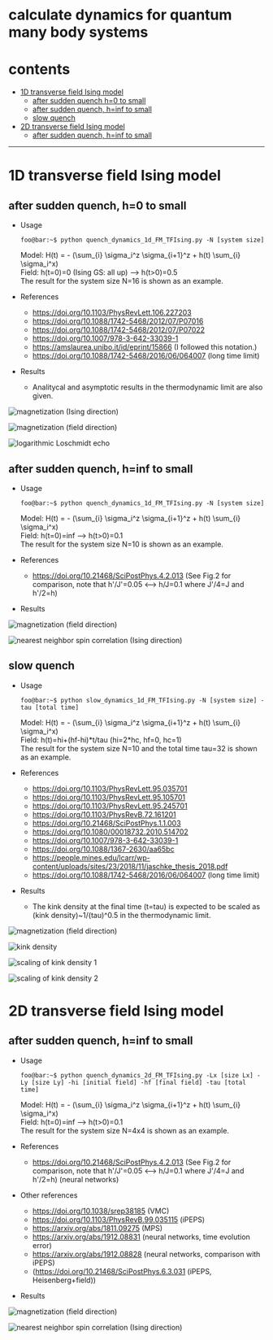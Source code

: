 # calculate dynamics for quantum many body systems

# contents

* [1D transverse field Ising model](#1d-transverse-field-ising-model)
  * [after sudden quench h=0 to small](#1DTFI-h-0-to-small)
  * [after sudden quench, h=inf to small](#1DTFI-h-inf-to-small)
  * [slow quench](#1DTFI-slow-quench)
* [2D transverse field Ising model](#2d-transverse-field-ising-model)
  * [after sudden quench, h=inf to small](#2DTFI-h-inf-to-small)

----

# 1D transverse field Ising model
## after sudden quench, h=0 to small <a name="1DTFI-h-0-to-small"></a>
* Usage
  ```console
  foo@bar:~$ python quench_dynamics_1d_FM_TFIsing.py -N [system size]
  ```
  Model: H(t) = - (\sum\_{i} \sigma\_i^z \sigma\_{i+1}^z + h(t) \sum\_{i} \sigma\_i^x) <br>
  Field: h(t=0)=0 (Ising GS: all up) --> h(t>0)=0.5 <br>
  The result for the system size N=16 is shown as an example.
  
* References
  * https://doi.org/10.1103/PhysRevLett.106.227203
  * https://doi.org/10.1088/1742-5468/2012/07/P07016
  * https://doi.org/10.1088/1742-5468/2012/07/P07022
  * https://doi.org/10.1007/978-3-642-33039-1
  * https://amslaurea.unibo.it/id/eprint/15866 (I followed this notation.)
  * https://doi.org/10.1088/1742-5468/2016/06/064007 (long time limit)
  
* Results
  
  * Analitycal and asymptotic results in the thermodynamic limit are also given.

![magnetization (Ising direction)](https://raw.githubusercontent.com/ryuikaneko/exact_diagonalization_dynamics/master/quench_dynamics_1d_FM_TFIsing__field_0_to_small/fig_mz.png "magnetization (Ising direction)")

![magnetization (field direction)](https://raw.githubusercontent.com/ryuikaneko/exact_diagonalization_dynamics/master/quench_dynamics_1d_FM_TFIsing__field_0_to_small/fig_mx.png "magnetization (field direction)")

![logarithmic Loschmidt echo](https://raw.githubusercontent.com/ryuikaneko/exact_diagonalization_dynamics/master/quench_dynamics_1d_FM_TFIsing__field_0_to_small/fig_loschmidt_echo.png "logarithmic Loschmidt echo")


## after sudden quench, h=inf to small <a name="1DTFI-h-inf-to-small"></a>
* Usage
  ```console
  foo@bar:~$ python quench_dynamics_1d_FM_TFIsing.py -N [system size]
  ```
  Model: H(t) = - (\sum\_{i} \sigma\_i^z \sigma\_{i+1}^z + h(t) \sum\_{i} \sigma\_i^x) <br>
  Field: h(t=0)=inf --> h(t>0)=0.1 <br>
  The result for the system size N=10 is shown as an example.
  
* References
  
  * https://doi.org/10.21468/SciPostPhys.4.2.013 (See Fig.2 for comparison, note that h'/J'=0.05 <--> h/J=0.1 where J'/4=J and h'/2=h)
  
* Results

![magnetization (field direction)](https://raw.githubusercontent.com/ryuikaneko/exact_diagonalization_dynamics/master/quench_dynamics_1d_FM_TFIsing__field_inf_to_small/fig_mx_vs_t.png "magnetization (field direction)")

![nearest neighbor spin correlation (Ising direction)](https://raw.githubusercontent.com/ryuikaneko/exact_diagonalization_dynamics/master/quench_dynamics_1d_FM_TFIsing__field_inf_to_small/fig_mz0mz1_vs_t.png "nearest neighbor spin correlation (Ising direction)")


## slow quench <a name="1DTFI-slow-quench"></a>
* Usage
  ```console
  foo@bar:~$ python slow_dynamics_1d_FM_TFIsing.py -N [system size] -tau [total time]
  ```
  Model: H(t) = - (\sum\_{i} \sigma\_i^z \sigma\_{i+1}^z + h(t) \sum\_{i} \sigma\_i^x) <br>
  Field: h(t)=hi+(hf-hi)\*t/tau (hi=2\*hc, hf=0, hc=1) <br>
  The result for the system size N=10 and the total time tau=32 is shown as an example.

* References
  * https://doi.org/10.1103/PhysRevLett.95.035701
  * https://doi.org/10.1103/PhysRevLett.95.105701
  * https://doi.org/10.1103/PhysRevLett.95.245701
  * https://doi.org/10.1103/PhysRevB.72.161201
  * https://doi.org/10.21468/SciPostPhys.1.1.003
  * https://doi.org/10.1080/00018732.2010.514702
  * https://doi.org/10.1007/978-3-642-33039-1
  * https://doi.org/10.1088/1367-2630/aa65bc
  * https://people.mines.edu/lcarr/wp-content/uploads/sites/23/2018/11/jaschke_thesis_2018.pdf
  * https://doi.org/10.1088/1742-5468/2016/06/064007 (long time limit)

* Results
  
  * The kink density at the final time (t=tau) is expected to be scaled as (kink density)~1/(tau)^0.5 in the thermodynamic limit.

![magnetization (field direction)](https://raw.githubusercontent.com/ryuikaneko/exact_diagonalization_dynamics/master/slow_dynamics_1d_FM_TFIsing__field_large_to_0/fig_mx.png "magnetization (field direction)")

![kink density](https://raw.githubusercontent.com/ryuikaneko/exact_diagonalization_dynamics/master/slow_dynamics_1d_FM_TFIsing__field_large_to_0/fig_kink_density.png "kink density")

![scaling of kink density 1](https://raw.githubusercontent.com/ryuikaneko/exact_diagonalization_dynamics/master/slow_dynamics_1d_FM_TFIsing__field_large_to_0/dat_kinkdens_scaling/fig_kinkdens_vs_inversetau.png "scaling of kink density 1")

![scaling of kink density 2](https://raw.githubusercontent.com/ryuikaneko/exact_diagonalization_dynamics/master/slow_dynamics_1d_FM_TFIsing__field_large_to_0/dat_kinkdens_scaling/fig_kinkdens_vs_tau_loglog.png "scaling of kink density 2")


# 2D transverse field Ising model
## after sudden quench, h=inf to small <a name="2DTFI-h-inf-to-small"></a>
* Usage
  ```console
  foo@bar:~$ python quench_dynamics_2d_FM_TFIsing.py -Lx [size Lx] -Ly [size Ly] -hi [initial field] -hf [final field] -tau [total time]
  ```
  Model: H(t) = - (\sum\_{i} \sigma\_i^z \sigma\_{i+1}^z + h(t) \sum\_{i} \sigma\_i^x) <br>
  Field: h(t=0)=inf --> h(t>0)=0.1 <br>
  The result for the system size N=4x4 is shown as an example.
  
* References
  
  * https://doi.org/10.21468/SciPostPhys.4.2.013 (See Fig.2 for comparison, note that h'/J'=0.05 <--> h/J=0.1 where J'/4=J and h'/2=h) (neural networks)

* Other references
  * https://doi.org/10.1038/srep38185 (VMC)
  * https://doi.org/10.1103/PhysRevB.99.035115 (iPEPS)
  * https://arxiv.org/abs/1811.09275 (MPS)
  * https://arxiv.org/abs/1912.08831 (neural networks, time evolution error)
  * https://arxiv.org/abs/1912.08828 (neural networks, comparison with iPEPS)
  * (https://doi.org/10.21468/SciPostPhys.6.3.031 (iPEPS, Heisenberg+field))

* Results

![magnetization (field direction)](https://raw.githubusercontent.com/ryuikaneko/exact_diagonalization_dynamics/master/quench_dynamics_2d_FM_TFIsing__field_inf_to_small/fig_mx.png "magnetization (field direction)")

![nearest neighbor spin correlation (Ising direction)](https://raw.githubusercontent.com/ryuikaneko/exact_diagonalization_dynamics/master/quench_dynamics_2d_FM_TFIsing__field_inf_to_small/fig_mz0mz1.png "nearest neighbor spin correlation (Ising direction)")
